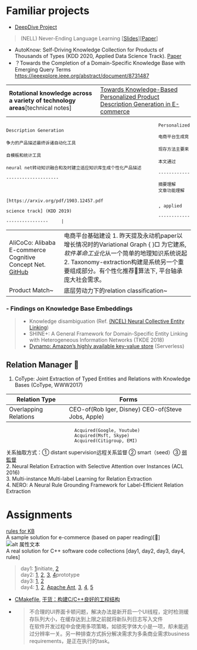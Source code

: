 # Familiar projects
- [DeepDive Project](http://deepdive.stanford.edu/showcase/apps)  
> (NELL) Never-Ending Language Learning [[Slides](https://www.cs.cmu.edu/~ninamf/courses/601sp15/slides/23_nell_4-13-2015.pdf)][[Paper](https://www.cs.cmu.edu/~tom/pubs/NELL_aaai15.pdf)]  
- AutoKnow: Self-Driving Knowledge Collection for Products of Thousands of Types (KDD 2020, Applied Data Science Track). [Paper](https://arxiv.org/pdf/2006.13473.pdf)    
- ？Towards the Completion of a Domain-Specific Knowledge Base with Emerging Query Terms https://ieeexplore.ieee.org/abstract/document/8731487
    
|   |   |   
|---|---|   
| **Rotational knowledge across a variety of technology areas**[technical notes]  |  [Towards Knowledge-Based Personalized Product Description Generation in E-commerce](https://arxiv.org/pdf/1903.12457.pdf)
                                                              Personalized Description Generation
                                                              电商平台生成竞争力的产品描述最终诉诸自动化工具
                                                              现存方法主要来自模板和统计工具
                                                              本文通过neural net转动知识融合和及时建立适应知识库生成个性化产品描述
                                                              --------------------------------
                                                              摘要理解
                                                              文章功能理解
                                                              [https://arxiv.org/pdf/1903.12457.pdf
                                                              , applied science track] (KDD 2019) 
                                                              ----------------------------     |  
|   |   |  
|---|---|  
| AliCoCo: Alibaba E-commerce Cognitive Concept Net. [GitHub](https://github.com/alicogintel/AliCoCo)  | 电商平台基础建设 1. 昨天提及永动机paper以增长情况时的Variational Graph { }□ 为它建系, *软件革命工业化*从一个简单的地理知识系统说起  2. Taxonomy-extraction构建是系统另一个重要组成部分。有个性化推荐🍥算法下, 平台轴承庞大社会需求。  |  
| Product Match~   | 底层劳动力下的relation classification~  |

### - Findings on Knowledge Base Embeddings
> - Knowledge disambiguation (Ref. [(NCEL) Neural Collective Entity Linking](https://arxiv.org/pdf/1811.08603.pdf))
> - SHINE+: A General Framework for Domain-Specific Entity Linking with Heterogeneous Information Networks (TKDE 2018)
> - [Dynamo: Amazon’s highly available key-value store](https://www.amazon.science/publications/dynamo-amazons-highly-available-key-value-store) (Serverless)

## Relation Manager 🌟
1. CoType: Joint Extraction of Typed Entities and Relations with Knowledge Bases (CoType, WWW2017)  
    
| Relation Type  | Forms  |  
|---|---|  
|   Overlapping Relations   | CEO-of(Rob Iger, Disney) CEO-of(Steve Jobs, Apple)    |
                              Acquired(Google, Youtube)
                              Acquired(Msft, Skype)
                              Acquired(Citigroup, EMI)  
  
关系抽取方式：① distant supervision远程关系监督 ② smart（seed）③ [弱監督](https://zhuanlan.zhihu.com/p/81404885)  
2. Neural Relation Extraction with Selective Attention over Instances (ACL 2016)  
3. Multi-instance Multi-label Learning for Relation Extraction  
4. NERO: A Neural Rule Grounding Framework for Label-Efficient Relation Extraction  

# Assignments
[rules for KB](https://github.com/WillaFan/Systems/blob/main/rule.json)  
A sample solution for e-commerce (based on paper reading)[🌟]  
![alt 属性文本](https://github.com/WillaFan/Systems/blob/main/pics/WeChat%20Image_20230601035732.jpg)  
A real solution for C++ software code collections [day1, day2, day3, day4, rules]  
> day1: [1](https://www.cnblogs.com/Simulation-Campus/p/8809999.html)initiate, [2](https://blog.csdn.net/weixin_44690935/article/details/106062025)  
> day2: [1](https://philippegroarke.com/games/), [2](https://blog.csdn.net/zq9955/article/details/111150222), [3](https://iq.opengenus.org/login-and-registration-system-in-cpp/), [4](https://learn.microsoft.com/zh-cn/cpp/cpp/classes-and-structs-cpp?view=msvc-170)prototype  
> day3: [1](https://blog.csdn.net/weixin_43716907/article/details/121743370), [2](https://blog.csdn.net/qq_21743659/article/details/114312564)  
> day4: [1](https://blog.csdn.net/wasaiheihei/article/details/114319613), [2](https://blog.csdn.net/weixin_43350361/article/details/106455331), [Apache Ant](https://ant.apache.org/faq.html#passing-cli-args), [3](https://blog.csdn.net/zhizhengguan/article/details/119824294), [4](https://blog.csdn.net/chenlycly/article/details/125529931?ops_request_misc=%257B%2522request%255Fid%2522%253A%2522168553805816800184118421%2522%252C%2522scm%2522%253A%252220140713.130102334.pc%255Fall.%2522%257D&request_id=168553805816800184118421&biz_id=0&utm_medium=distribute.pc_search_result.none-task-blog-2~all~first_rank_ecpm_v1~rank_v31_ecpm-2-125529931-null-null.142^v88^control_2,239^v2^insert_chatgpt&utm_term=C%2B%2B%20%E8%BB%9F%E4%BB%B6%E9%96%8B%E7%99%BC%E8%BB%9F%E4%BB%B6%E5%88%86%E6%9E%90&spm=1018.2226.3001.4187), [5](https://blog.csdn.net/chenlycly/article/details/128703097)  
- [CMakefile](https://www.gnu.org/software/make/), [干货：构建C/C++良好的工程结构](https://zhuanlan.zhihu.com/p/59450618?utm_source=wechat_timeline&utm_medium=social&utm_oi=569174121569763328&utm_campaign=shareopn&utm_id=0)  
- > 不合理的UI界面卡顿问题，解决办法是新开启一个UI线程，定时检测缓存队列大小，在缓存达到上限之前就将新队列日志写入文件  
  > 在软件开发过程中会使用多项策略，如锁死字体大小是一项，却未能逃过分辨率一关。另一种排查方式拆分解决需求为多条商业需求business requirements，是正在执行的task。 
